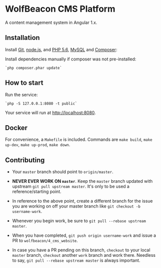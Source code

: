 # WolfBeacon CMS Platform

A content management system in Angular 1.x.

## Installation

Install [Git](http://git-scm.com), [node.js](http://nodejs.org), and [PHP 5.6](http://www.php.net/), [MySQL](http://www.mysql.com/) and [Composer](https://getcomposer.org/):

Install dependencies manually if composer was not pre-installed:

    `php composer.phar update`

## How to start

Run the service:

    `php -S 127.0.0.1:8080 -t public`

Your service will run at [http://localhost:8080](http://localhost:8080).

## Docker

For convenience, a `Makefile` is included. Commands are `make build`, `make up-dev`, `make up-prod`, `make down`.

## Contributing

* Your `master` branch should point to `origin/master`.

* **NEVER EVER WORK ON `master`**. Keep the `master` branch updated with upstream `git pull upstream master`. It's only to be used a reference/starting point.

* In reference to the above point, create a different branch for the issue you are working on off your master branch like `git checkout -b username-work`.

* Whenever you begin work, be sure to `git pull --rebase upstream master`.

* When you have completed, `git push origin username-work` and issue a PR to `wolfbeacon/4_cms_website`.

* In case you have a PR pending on this branch, `checkout` to your local `master` branch, `checkout` another `work` branch and work there. Needless to say, `git pull --rebase upstream master` is always important.
